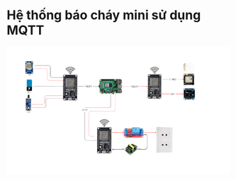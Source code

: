 # Hệ thống báo cháy mini sử dụng MQTT 

<p align="center">  
  <img src="Screenshot 2024-12-25 020705.png" alt="Overview" width="600"/>  
</p>
